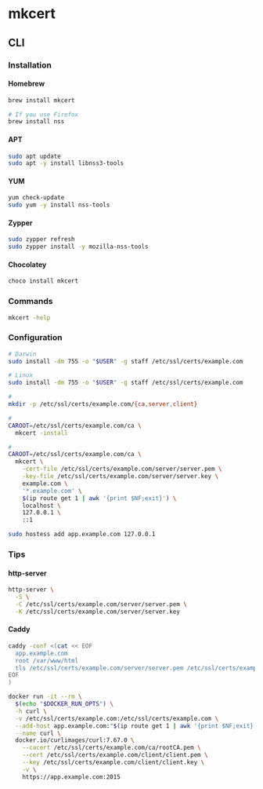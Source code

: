 # mkcert

## CLI

### Installation

#### Homebrew

```sh
brew install mkcert

# If you use Firefox
brew install nss
```

#### APT

```sh
sudo apt update
sudo apt -y install libnss3-tools
```

#### YUM

```sh
yum check-update
sudo yum -y install nss-tools
```

#### Zypper

```sh
sudo zypper refresh
sudo zypper install -y mozilla-nss-tools
```

#### Chocolatey

```sh
choco install mkcert
```

### Commands

```sh
mkcert -help
```

### Configuration

```sh
# Darwin
sudo install -dm 755 -o "$USER" -g staff /etc/ssl/certs/example.com

# Linux
sudo install -dm 755 -o "$USER" -g staff /etc/ssl/certs/example.com

#
mkdir -p /etc/ssl/certs/example.com/{ca,server,client}

#
CAROOT=/etc/ssl/certs/example.com/ca \
  mkcert -install

#
CAROOT=/etc/ssl/certs/example.com/ca \
  mkcert \
    -cert-file /etc/ssl/certs/example.com/server/server.pem \
    -key-file /etc/ssl/certs/example.com/server/server.key \
    example.com \
    '*.example.com' \
    $(ip route get 1 | awk '{print $NF;exit}') \
    localhost \
    127.0.0.1 \
    ::1
```

```sh
sudo hostess add app.example.com 127.0.0.1
```

### Tips

#### http-server

```sh
http-server \
  -S \
  -C /etc/ssl/certs/example.com/server/server.pem \
  -K /etc/ssl/certs/example.com/server/server.key
```

<!-- #### mitmproxy

```sh
mitmdump \
  -p 443 \
  --mode reverse:http://127.0.0.1:8000 \
  --no-http2 \
  --certs /etc/ssl/certs/example.com/server/server.pem
``` -->

#### Caddy

```sh
caddy -conf <(cat << EOF
  app.example.com
  root /var/www/html
  tls /etc/ssl/certs/example.com/server/server.pem /etc/ssl/certs/example.com/server/server.key
EOF
)
```

```sh
docker run -it --rm \
  $(echo "$DOCKER_RUN_OPTS") \
  -h curl \
  -v /etc/ssl/certs/example.com:/etc/ssl/certs/example.com \
  --add-host app.example.com:"$(ip route get 1 | awk '{print $NF;exit}')" \
  --name curl \
  docker.io/curlimages/curl:7.67.0 \
    --cacert /etc/ssl/certs/example.com/ca/rootCA.pem \
    --cert /etc/ssl/certs/example.com/client/client.pem \
    --key /etc/ssl/certs/example.com/client/client.key \
    -v \
    https://app.example.com:2015
```
